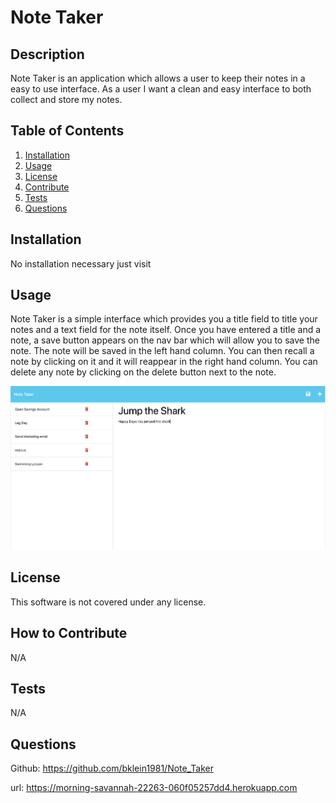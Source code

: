 # Note Taker

  

  ## Description
  Note Taker is an application which allows a user to keep their notes in a easy to use interface. As a user I want a clean and easy interface to both collect and store my notes.
  
  ## Table of Contents
  1. [Installation](#Installation)
  2. [Usage](#usage)
  3. [License](#license)
  4. [Contribute](#contribute)
  5. [Tests](#tests)
  6. [Questions](#questions)
  
  ## Installation
  No installation necessary just visit 
  
  ## Usage
  Note Taker is a simple interface which provides you a title field to title your notes and a text field for the note itself. Once you have entered a title and a note, a save button appears on the nav bar which will allow you to save the note. The note will be saved in the left hand column. You can then recall a note by clicking on it and it will reappear in the right hand column. You can delete any note by clicking on the delete button next to the note.
  
  ![NoteTaker](./assets/images/Screenshot%202023-08-20%20at%2017.43.51.png)
  
  ## License
  This software is not covered under any license.
  
  ## How to Contribute
  N/A
  
  ## Tests
  N/A
  
  ## Questions
  Github: https://github.com/bklein1981/Note_Taker
  
  url: https://morning-savannah-22263-060f05257dd4.herokuapp.com

